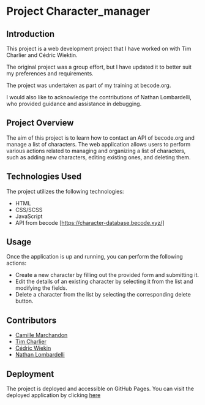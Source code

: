 # Project Character_manager

## Introduction
This project is a web development project that I have worked on with Tim Charlier and Cédric Wiektin. 

The original project was a group effort, but I have updated it to better suit my preferences and requirements. 

The project was undertaken as part of my training at becode.org. 

I would also like to acknowledge the contributions of Nathan Lombardelli, who provided guidance and assistance in debugging.

## Project Overview
The aim of this project is to learn how to contact an API of becode.org and manage a list of characters. The web application allows users to perform various actions related to managing and organizing a list of characters, such as adding new characters, editing existing ones, and deleting them.

## Technologies Used
The project utilizes the following technologies:
- HTML
- CSS/SCSS
- JavaScript
- API from becode [https://character-database.becode.xyz/]

## Usage
Once the application is up and running, you can perform the following actions:

- Create a new character by filling out the provided form and submitting it.
- Edit the details of an existing character by selecting it from the list and modifying the fields.
- Delete a character from the list by selecting the corresponding delete button.

## Contributors
- [Camille Marchandon](https://github.com/CMarchandon)
- [Tim Charlier](https://github.com/timcharlier6)
- [Cédric Wiekin](https://github.com/cedricwiekin)
- [Nathan Lombardelli](https://github.com/NathanLombardelli)

## Deployment
The project is deployed and accessible on GitHub Pages. You can visit the deployed application by clicking [here](https://cmarchandon.github.io/Character-Editor-/)
